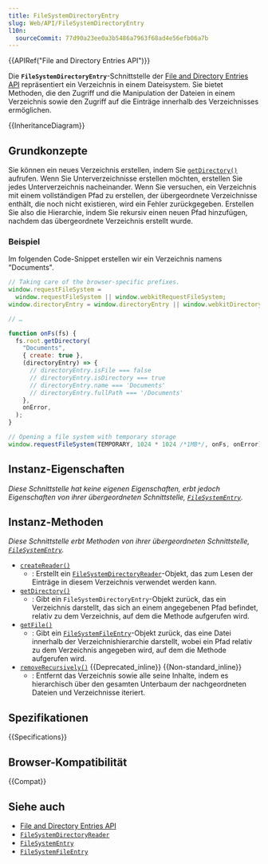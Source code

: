 ```yaml
---
title: FileSystemDirectoryEntry
slug: Web/API/FileSystemDirectoryEntry
l10n:
  sourceCommit: 77d90a23ee0a3b5486a7963f68ad4e56efb06a7b
---
```


{{APIRef("File and Directory Entries API")}}

Die **`FileSystemDirectoryEntry`**-Schnittstelle der [File and Directory Entries API](/de/docs/Web/API/File_and_Directory_Entries_API) repräsentiert ein Verzeichnis in einem Dateisystem. Sie bietet Methoden, die den Zugriff und die Manipulation der Dateien in einem Verzeichnis sowie den Zugriff auf die Einträge innerhalb des Verzeichnisses ermöglichen.

{{InheritanceDiagram}}

## Grundkonzepte

Sie können ein neues Verzeichnis erstellen, indem Sie [`getDirectory()`](/de/docs/Web/API/FileSystemDirectoryEntry/getDirectory) aufrufen. Wenn Sie Unterverzeichnisse erstellen möchten, erstellen Sie jedes Unterverzeichnis nacheinander. Wenn Sie versuchen, ein Verzeichnis mit einem vollständigen Pfad zu erstellen, der übergeordnete Verzeichnisse enthält, die noch nicht existieren, wird ein Fehler zurückgegeben. Erstellen Sie also die Hierarchie, indem Sie rekursiv einen neuen Pfad hinzufügen, nachdem das übergeordnete Verzeichnis erstellt wurde.

### Beispiel

Im folgenden Code-Snippet erstellen wir ein Verzeichnis namens "Documents".

```js
// Taking care of the browser-specific prefixes.
window.requestFileSystem =
  window.requestFileSystem || window.webkitRequestFileSystem;
window.directoryEntry = window.directoryEntry || window.webkitDirectoryEntry;

// …

function onFs(fs) {
  fs.root.getDirectory(
    "Documents",
    { create: true },
    (directoryEntry) => {
      // directoryEntry.isFile === false
      // directoryEntry.isDirectory === true
      // directoryEntry.name === 'Documents'
      // directoryEntry.fullPath === '/Documents'
    },
    onError,
  );
}

// Opening a file system with temporary storage
window.requestFileSystem(TEMPORARY, 1024 * 1024 /*1MB*/, onFs, onError);
```

## Instanz-Eigenschaften

_Diese Schnittstelle hat keine eigenen Eigenschaften, erbt jedoch Eigenschaften von ihrer übergeordneten Schnittstelle, [`FileSystemEntry`](/de/docs/Web/API/FileSystemEntry)._

## Instanz-Methoden

_Diese Schnittstelle erbt Methoden von ihrer übergeordneten Schnittstelle, [`FileSystemEntry`](/de/docs/Web/API/FileSystemEntry)._

- [`createReader()`](/de/docs/Web/API/FileSystemDirectoryEntry/createReader)
  - : Erstellt ein [`FileSystemDirectoryReader`](/de/docs/Web/API/FileSystemDirectoryReader)-Objekt, das zum Lesen der Einträge in diesem Verzeichnis verwendet werden kann.
- [`getDirectory()`](/de/docs/Web/API/FileSystemDirectoryEntry/getDirectory)
  - : Gibt ein `FileSystemDirectoryEntry`-Objekt zurück, das ein Verzeichnis darstellt, das sich an einem angegebenen Pfad befindet, relativ zu dem Verzeichnis, auf dem die Methode aufgerufen wird.
- [`getFile()`](/de/docs/Web/API/FileSystemDirectoryEntry/getFile)
  - : Gibt ein [`FileSystemFileEntry`](/de/docs/Web/API/FileSystemFileEntry)-Objekt zurück, das eine Datei innerhalb der Verzeichnishierarchie darstellt, wobei ein Pfad relativ zu dem Verzeichnis angegeben wird, auf dem die Methode aufgerufen wird.
- [`removeRecursively()`](/de/docs/Web/API/FileSystemDirectoryEntry/removeRecursively) {{Deprecated_inline}} {{Non-standard_inline}}
  - : Entfernt das Verzeichnis sowie alle seine Inhalte, indem es hierarchisch über den gesamten Unterbaum der nachgeordneten Dateien und Verzeichnisse iteriert.

## Spezifikationen

{{Specifications}}

## Browser-Kompatibilität

{{Compat}}

## Siehe auch

- [File and Directory Entries API](/de/docs/Web/API/File_and_Directory_Entries_API)
- [`FileSystemDirectoryReader`](/de/docs/Web/API/FileSystemDirectoryReader)
- [`FileSystemEntry`](/de/docs/Web/API/FileSystemEntry)
- [`FileSystemFileEntry`](/de/docs/Web/API/FileSystemFileEntry)
